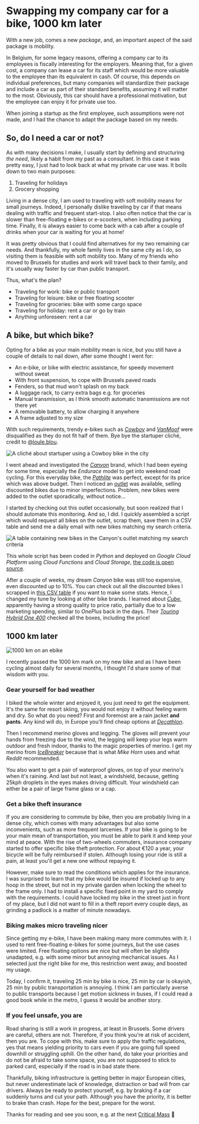 # Swapping my company car for a bike, 1000 km later

With a new job, comes a new _package_, and, an important aspect of the said package is mobility. 

In Belgium, for some legacy reasons, offering a company car to its employees is fiscally interesting for the employers. Meaning that, for a given cost, a company can lease a car for its staff which would be more valuable to the employee than its equivalent in cash. Of course, this depends on individual preferences, but many companies will standardize their package and include a car as part of their standard benefits, assuming it will matter to the most. Obviously, this car should have a professional motivation, but the employee can enjoy it for private use too.

When joining a startup as the first employee, such assumptions were not made, and I had the chance to adapt the package based on my needs.

## So, do I need a car or not?

As with many decisions I make, I usually start by defining and structuring _the need_, likely a habit from my past as a consultant. In this case it was pretty easy, I just had to look back at what my private car use was. It boils down to two main purposes:
1. Traveling for holidays
2. Grocery shopping

Living in a dense city, I am used to traveling with soft mobility means for small journeys. Indeed, I personally dislike traveling by car if that means dealing with traffic and frequent start-stop. I also often notice that the car is slower than free-floating e-bikes or e-scooters, when including parking time. Finally, it is always easier to come back with a cab after a couple of drinks when your car is waiting for you at home!

It was pretty obvious that I could find alternatives for my two remaining car needs. And thankfully, my whole family lives in the same city as I do, so visiting them is feasible with soft mobility too. Many of my friends who moved to Brussels for studies and work will travel back to their family, and it's usually way faster by car than public transport.

Thus, what's the plan?
- Traveling for work: bike or public transport
- Traveling for leisure: bike or free floating scooter
- Traveling for groceries: bike with some cargo space
- Traveling for holiday: rent a car or go by train
- Anything unforeseen: rent a car

## A bike, but which bike?

Opting for a bike as your main mobility mean is nice, but you still have a couple of details to nail down, after some thought I went for:
- An e-bike, or bike with electric assistance, for speedy movement without sweat
- With front suspension, to cope with Brussels paved roads
- Fenders, so that mud won't splash on my back
- A luggage rack, to carry extra bags e.g. for groceries
- Manual transmission, as I think smooth automatic transmissions are not there yet
- A removable battery, to allow charging it anywhere
- A frame adjusted to my size

With such requirements, trendy e-bikes such as [_Cowboy_](https://us.cowboy.com/) and [_VanMoof_](https://www.vanmoof.com/) were disqualified as they do not fit half of them. Bye bye the startuper cliché, credit to [@loule.blou](https://www.instagram.com/loule.blou/).

![A cliché about startuper using a Cowboy bike in the city](/img/posts/startupeur-cowboy-en.jpg) <!-- {.center} -->

I went ahead and investigated the [_Canyon_](https://www.canyon.com/) brand, which I had been eyeing for some time, especially the _Endurace_ model to get into weekend road cycling. For this everyday bike, the [_Pathlite_](https://www.canyon.com/en-be/electric-bikes/electric-touring-bikes/pathlite-on/) was perfect, except for its price which was above budget. Then I noticed an [outlet](https://www.canyon.com/en-be/outlet-bikes/) was available, selling discounted bikes due to minor imperfections. Problem, new bikes were added to the outlet sporadically, without notice...

I started by checking out this outlet occasionally, but soon realized that I should automate this monitoring. And so, I did. I quickly assembled a script which would request all bikes on the outlet, scrap them, save them in a CSV table and send me a daily email with new bikes matching my search criteria.

![A table containing new bikes in the Canyon's outlet matching my search criteria](/img/posts/canyon-monitor-table.jpg) <!-- {.center} -->

This whole script has been coded in _Python_ and deployed on _Google Cloud Platform_ using _Cloud Functions_ and _Cloud Storage_, [the code is open source](https://github.com/simonpicard/canyon-outlet-monitor).

After a couple of weeks, my dream _Canyon_ bike was still too expensive, even discounted up to 10%. You can check out all the discounted bikes I scrapped in [this CSV table](https://github.com/simonpicard/canyon-outlet-monitor/blob/main/data/canyon_monitor_bikes.csv) if you want to make some stats. Hence, I changed my tune by looking at other bike brands. I learned about [_Cube_](https://www.cube.eu/), apparently having a strong quality to price ratio, partially due to a low marketing spending, similar to _OnePlus_ back in the days. Their [_Touring Hybrid One 400_](https://www.cube.eu/2022/e-bikes/city-tour/on-road/touring-hybrid/cube-touring-hybrid-one-400-greynblue/) checked all the boxes, including the price! 


## 1000 km later

![1000 km on an ebike](/img/posts/ebike-1000-km.jpg) <!-- {.center} -->

I recently passed the 1000 km mark on my new bike and as I have been cycling almost daily for several months, I thought I'd share some of that wisdom with you.

### Gear yourself for bad weather

I biked the whole winter and enjoyed it, you just need to get the equipment. It's the same for resort skiing, you would not enjoy it without feeling warm and dry. So what do you need? First and foremost are a rain jacket __and pants__. Any kind will do, in Europe you'll find cheap options at [_Decathlon_](https://www.decathlon.com/).

Then I recommend merino gloves and legging. The gloves will prevent your hands from freezing due to the wind, the legging will keep your legs warm outdoor and fresh indoor, thanks to the magic properties of merino. I get my merino from [_IceBreaker_](https://www.icebreaker.com/) because that is what _Mike Horn_ uses and what _Reddit_ recommended. 

You also want to get a pair of waterproof gloves, on top of your merino's when it's raining. And last but not least, a windshield, because, getting 25kph droplets in the eyes makes driving difficult. Your windshield can either be a pair of large frame glass or a cap.

### Get a bike theft insurance

If you are considering to commute by bike, then you are probably living in a dense city, which comes with many advantages but also some inconvenients, such as more frequent larcenies. If your bike is going to be your main mean of transportation, you must be able to park it and keep your mind at peace. With the rise of two-wheels commuters, insurance company started to offer specific bike theft protection. For about €120 a year, your bicycle will be fully reimbursed if stolen. Although losing your ride is still a pain, at least you'll get a new one without repaying it. 

However, make sure to read the conditions which applies for the insurance. I was surprised to learn that my bike would be insured if locked up to any hoop in the street, but not in my private garden when locking the wheel to the frame only. I had to install a specific fixed point in my yard to comply with the requirements. I could have locked my bike in the street just in front of my place, but I did not want to fill in a theft report every couple days, as grinding a padlock is a matter of minute nowadays.

### Biking makes micro traveling nicer

Since getting my e-bike, I have been making many more commutes with it. I used to rent free-floating e-bikes for some journeys, but the use cases were limited. Free floating options are nice but will often be slightly unadapted, e.g. with some minor but annoying mechanical issues. As I selected just the right bike for me, this restriction went away, and boosted my usage.

Today, I confirm it, traveling 25 min by bike is nice, 25 min by car is okayish, 25 min by public transportation is annoying. I think I am particularly averse to public transports because I get motion sickness in buses, if I could read a good book while in the metro, I guess it would be another story.

### If you feel unsafe, you are

Road sharing is still a work in progress, at least in Brussels. Some drivers are careful, others are not. Therefore, if you think you're at risk of accident, then you are. To cope with this, make sure to apply the traffic regulations, yes that means yielding priority to cars even if you are going full speed downhill or struggling uphill. On the other hand, do take your priorities and do not be afraid to take some space, you are not supposed to stick to parked card, especially if the road is in bad state there.

Thankfully, biking infrastructure is getting better in major European cities, but never underestimate lack of knowledge, distraction or bad will from car drivers. Always be ready to protect yourself, e.g. by braking if a car suddenly turns and cut your path. Although you have the priority, it is better to brake than crash. Hope for the best, prepare for the worst.

Thanks for reading and see you soon, e.g. at the next [Critical Mass](http://www.critical-mass.be/) 🚴
